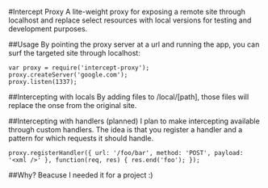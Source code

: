 #Intercept Proxy
A lite-weight proxy for exposing a remote site through localhost and replace select resources with local versions for testing and development purposes.

##Usage
By pointing the proxy server at a url and running the app, you can surf the targeted site through localhost:

    var proxy = require('intercept-proxy');
    proxy.createServer('google.com');
    proxy.listen(1337);

##Intercepting with locals
By adding files to /local/[path], those files will replace the onse from the original site.

##Intercepting with handlers (planned)
I plan to make intercepting available through custom handlers. The idea is that you register a handler and a pattern for which requests it should handle.

    proxy.registerHandler({ url: '/foo/bar', method: 'POST', payload: '<xml />' }, function(req, res) { res.end('foo'); });

##Why?
Beacuse I needed it for a project :)
